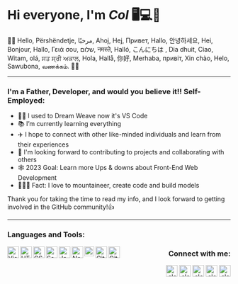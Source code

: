 # Hi everyone, I'm <em>Col</em> 🖥️💻📱

👋🏻 Hello, Përshëndetje, مرحبًا, Ahoj, Hej, Привет, Hallo, 안녕하세요, Hei, Bonjour, Hallo, Γειά σου, שלום, नमस्ते, Halló, こんにちは , Dia dhuit, Ciao, Witam, olá, ਸਤ ਸ੍ਰੀ ਅਕਾਲ, Hola, Hallå, 你好, Merhaba, привіт, Xin chào, Helo, Sawubona, வணக்கம். 🙋‍♂️

---

### I'm a Father, Developer, and would you believe it!! Self-Employed:

- 🧑‍💻 I used to Dream Weave now it's VS Code
- 📚 I’m currently learning everything
- ✈️ I hope to connect with other like-minded individuals and learn from their experiences
- 👀 I'm looking forward to contributing to projects and collaborating with others
- 🕸️ 2023 Goal: Learn more Ups & downs about Front-End Web Development
- 🧗🏻‍♀️ Fact: I love to mountaineer, create code and build models

Thank you for taking the time to read my info, and I look forward to getting involved in the GitHub community!👍

---

### Languages and Tools:

<div>
<img src="https://cdn.jsdelivr.net/gh/devicons/devicon/icons/vscode/vscode-original.svg" title="Visual Studio Code" align="left" alt="Visual Studio Code" width="26px" />
<img src="https://cdn.jsdelivr.net/gh/devicons/devicon/icons/html5/html5-original.svg" title="HTML5" align="left" alt="HTML5" width="26px" />
<img src="https://cdn.jsdelivr.net/gh/devicons/devicon/icons/css3/css3-original.svg" title="CSS3" align="left" alt="CSS3" width="26px" />
<img src="https://cdn.jsdelivr.net/gh/devicons/devicon/icons/sass/sass-original.svg" title="Sass" align="left" alt="Sass" width="26px" />
<img src="https://cdn.jsdelivr.net/gh/devicons/devicon/icons/javascript/javascript-original.svg" title="JavaScript" align="left" alt="JavaScript" width="26px" />
<img src="https://user-images.githubusercontent.com/126211151/224826443-22d822b8-fb39-4228-bec2-ea360d4b562f.svg" title="Node.js" align="left" alt="Node.js" width="26" />
<img src="https://user-images.githubusercontent.com/126211151/222702561-2d385921-5d6c-4066-8727-f7425ce417ca.png" title="SQL" align="left" alt="SQL" width="22px" />
<img src="https://user-images.githubusercontent.com/126211151/224826419-ee338795-2a9c-43d7-9c27-18c397f25bde.svg" title="Git" align="left" alt="Git" width="26px" />
<img src="https://user-images.githubusercontent.com/3369400/139447912-e0f43f33-6d9f-45f8-be46-2df5bbc91289.png" title="GitHub" align="left" alt="GitHub" width="26px" />
</div>

<h3 align="right">Connect with me:</h3>
<p align="right">
<a href="https://fb.com/cleitch" target="blank"><img align="center" src="https://raw.githubusercontent.com/rahuldkjain/github-profile-readme-generator/master/src/images/icons/Social/facebook.svg" alt="cleitch" height="26" width="26" /></a>
<a href="https://linkedin.com/in/cleitch01" target="blank"><img align="center" src="https://raw.githubusercontent.com/rahuldkjain/github-profile-readme-generator/master/src/images/icons/Social/linked-in-alt.svg" alt="cleitch01" height="26" width="26" /></a>
<a href="https://instagram.com/cleitch01" target="blank"><img align="center" src="https://raw.githubusercontent.com/rahuldkjain/github-profile-readme-generator/master/src/images/icons/Social/instagram.svg" alt="cleitch01" width="26" /></a>
<a href="https://twitter.com/cleitch01" target="blank"><img align="center" src="https://raw.githubusercontent.com/rahuldkjain/github-profile-readme-generator/master/src/images/icons/Social/twitter.svg" alt="cleitch01" width="26" /></a>
<a href="https://codepen.io/cleitch01" target="blank"><img align="center" src="https://raw.githubusercontent.com/rahuldkjain/github-profile-readme-generator/master/src/images/icons/Social/codepen.svg" alt="cleitch01" width="26" /></a>
</p>
